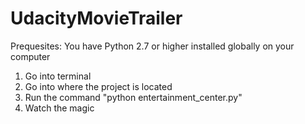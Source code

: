 # UdacityMovieTrailer
Prequesites: You have Python 2.7 or higher installed globally on your computer

1. Go into terminal 
2. Go into where the project is located 
3. Run the command "python entertainment_center.py" 
4. Watch the magic
